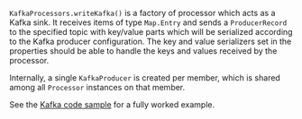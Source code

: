 `KafkaProcessors.writeKafka()` is a factory of processor which acts as a 
Kafka sink. It receives items of type `Map.Entry` and sends a 
`ProducerRecord` to the specified topic with key/value parts which will 
be serialized according to the Kafka producer configuration. The key and 
value serializers set in the properties should be able to handle the 
keys and values received by the processor.

Internally, a single `KafkaProducer` is created per member, which is
shared among all `Processor` instances on that member.

See the [Kafka code sample](https://github.com/hazelcast/hazelcast-jet-code-samples/tree/master/kafka)
for a fully worked example.